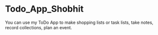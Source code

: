 # Todo_App_Shobhit
You can use my ToDo App to make shopping lists or task lists, take notes, record collections, plan an event.
